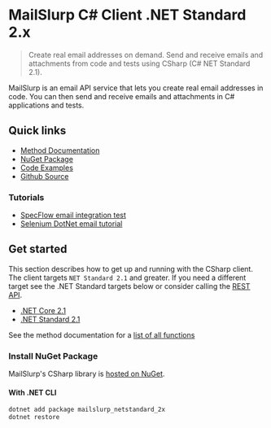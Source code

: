 # MailSlurp C\# Client .NET Standard 2.x

> Create real email addresses on demand. Send and receive emails and attachments from code and tests using CSharp (C# NET Standard 2.1).

MailSlurp is an email API service that lets you create real email addresses in code. You can then send and receive emails and attachments in C# applications and tests.

## Quick links

- [Method Documentation](https://github.com/mailslurp/mailslurp-client-csharp-netstandard-2x)
- [NuGet Package](https://www.nuget.org/packages/mailslurp_netstandard_2x/)
- [Code Examples](https://github.com/mailslurp/examples)
- [Github Source](https://github.com/mailslurp/mailslurp-client-csharp-netstandard-2x)

### Tutorials

- [SpecFlow email integration test](https://www.mailslurp.com/examples/specflow-test-email-accounts/)
- [Selenium DotNet email tutorial](https://www.mailslurp.com/examples/test-emails-selenium-dotnet-csharp/)

## Get started

This section describes how to get up and running with the CSharp client. The client targets `NET Standard 2.1` and greater. If you need a different target see the .NET Standard targets below or consider calling the [REST API](https://www.mailslurp.com/docs/api/).

- [.NET Core 2.1](https://github.com/mailslurp/mailslurp-client-csharp)
- [.NET Standard 2.1](https://github.com/mailslurp/mailslurp-client-csharp-netstandard-2x)

See the method documentation for a [list of all functions](https://github.com/mailslurp/mailslurp-client-csharp-netstandard-2x)


### Install NuGet Package

MailSlurp's CSharp library is [hosted on NuGet](https://www.nuget.org/packages/mailslurp_netstandard_2x/).

#### With .NET CLI

```bash
dotnet add package mailslurp_netstandard_2x
dotnet restore
```
